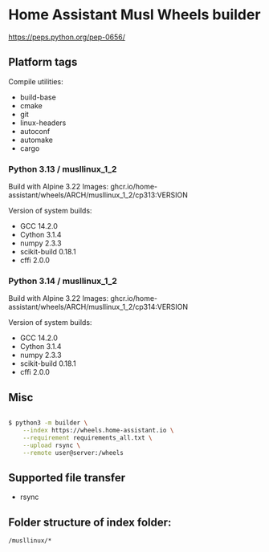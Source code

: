 # Home Assistant Musl Wheels builder

https://peps.python.org/pep-0656/

## Platform tags

Compile utilities:

- build-base
- cmake
- git
- linux-headers
- autoconf
- automake
- cargo

### Python 3.13 / musllinux_1_2

Build with Alpine 3.22
Images: ghcr.io/home-assistant/wheels/ARCH/musllinux_1_2/cp313:VERSION

Version of system builds:

- GCC 14.2.0
- Cython 3.1.4
- numpy 2.3.3
- scikit-build 0.18.1
- cffi 2.0.0

### Python 3.14 / musllinux_1_2

Build with Alpine 3.22
Images: ghcr.io/home-assistant/wheels/ARCH/musllinux_1_2/cp314:VERSION

Version of system builds:

- GCC 14.2.0
- Cython 3.1.4
- numpy 2.3.3
- scikit-build 0.18.1
- cffi 2.0.0


## Misc

```sh

$ python3 -m builder \
    --index https://wheels.home-assistant.io \
    --requirement requirements_all.txt \
    --upload rsync \
    --remote user@server:/wheels
```

## Supported file transfer

- rsync

## Folder structure of index folder:

`/musllinux/*`
